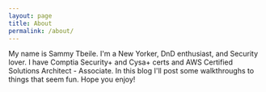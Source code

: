 ```yaml
---
layout: page
title: About
permalink: /about/
---
```


My name is Sammy Tbeile. I'm a New Yorker, DnD enthusiast, and Security lover. I have Comptia Security+ and Cysa+ certs and AWS Certified Solutions Architect - Associate. In this blog I'll post some walkthroughs to things that seem fun. Hope you enjoy!

